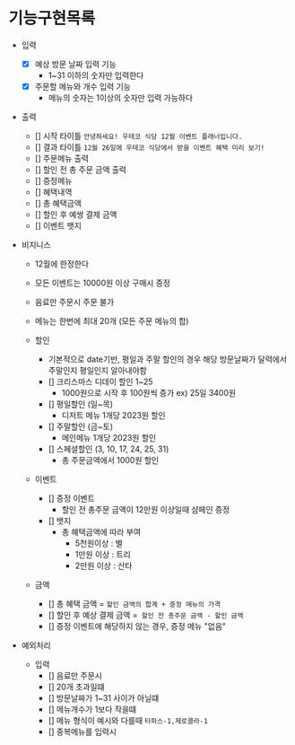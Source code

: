 # 기능구현목록

- 입력
  - [x] 예상 방문 날짜 입력 기능
    - 1~31 이하의 숫자만 입력한다
  - [x] 주문할 메뉴와 개수 입력 기능
    - 메뉴의 숫자는 1이상의 숫자만 입력 가능하다
- 출력

  - [] 시작 타이틀 `안녕하세요! 우테코 식당 12월 이벤트 플래너입니다.`
  - [] 결과 타이틀 `12월 26일에 우테코 식당에서 받을 이벤트 혜택 미리 보기!`
  - [] 주문메뉴 출력
  - [] 할인 전 총 주문 금액 출력
  - [] 증정메뉴
  - [] 혜택내역
  - [] 총 혜택금액
  - [] 할인 후 예쌍 결제 금액
  - [] 이벤트 뱃지

- 비지니스

  - 12월에 한정한다
  - 모든 이벤트는 10000원 이상 구매시 증정
  - 음료만 주문시 주문 불가
  - 메뉴는 한번에 최대 20개 (모든 주문 메뉴의 합)

  - 할인

    - 기본적으로 date기반, 평일과 주말 할인의 경우 해당 방문날짜가 달력에서 주말인지 평일인지 알아내야함
    - [] 크리스마스 디데이 할인 1~25
      - 1000원으로 시작 후 100원씩 증가 ex) 25일 3400원
    - [] 평일할인 (일~목)
      - 디저트 메뉴 1개당 2023원 할인
    - [] 주말할인 (금~토)
      - 메인메뉴 1개당 2023원 할인
    - [] 스페셜할인 (3, 10, 17, 24, 25, 31)
      - 총 주문금액에서 1000원 할인

  - 이벤트

    - [] 증정 이벤트
      - 할인 전 총주문 금액이 12만원 이상일때 샴페인 증정
    - [] 뱃지
      - 총 혜택금액에 따라 부여
        - 5천원이상 : 별
        - 1만원 이상 : 트리
        - 2만원 이상 : 산타

  - 금액
    - [] 총 혜택 금액 = `할인 금액의 합계 + 증정 메뉴의 가격`
    - [] 할인 후 예상 결제 금액 =` 할인 전 총주문 금액 - 할인 금액`
    - [] 증정 이벤트에 해당하지 않는 경우, 증정 메뉴 "없음"

- 예외처리
  - 입력
    - [] 음료만 주문시
    - [] 20개 초과일떄
    - [] 방문날짜가 1~31 사이가 아닐떄
    - [] 메뉴개수가 1보다 작을떄
    - [] 메뉴 형식이 예시와 다를때 `타파스-1,제로콜라-1`
    - [] 중복메뉴를 입력시
